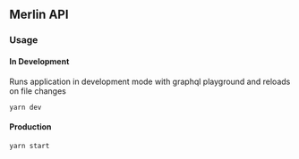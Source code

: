 ## Merlin API
### Usage
#### In Development
Runs application in development mode with graphql playground and reloads on file changes
```
yarn dev
```
#### Production
```
yarn start
```

